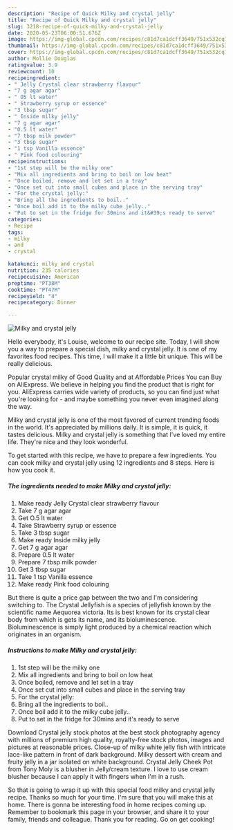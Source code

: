 ```yaml
---
description: "Recipe of Quick Milky and crystal jelly"
title: "Recipe of Quick Milky and crystal jelly"
slug: 3218-recipe-of-quick-milky-and-crystal-jelly
date: 2020-05-23T06:00:51.676Z
image: https://img-global.cpcdn.com/recipes/c81d7ca1dcff3649/751x532cq70/milky-and-crystal-jelly-recipe-main-photo.jpg
thumbnail: https://img-global.cpcdn.com/recipes/c81d7ca1dcff3649/751x532cq70/milky-and-crystal-jelly-recipe-main-photo.jpg
cover: https://img-global.cpcdn.com/recipes/c81d7ca1dcff3649/751x532cq70/milky-and-crystal-jelly-recipe-main-photo.jpg
author: Mollie Douglas
ratingvalue: 3.9
reviewcount: 10
recipeingredient:
- " Jelly Crystal clear strawberry flavour"
- "7 g agar agar"
- " O5 lt water"
- " Strawberry syrup or essence"
- "3 tbsp sugar"
- " Inside milky jelly"
- "7 g agar agar"
- "0.5 lt water"
- "7 tbsp milk powder"
- "3 tbsp sugar"
- "1 tsp Vanilla essence"
- " Pink food colouring"
recipeinstructions:
- "1st step will be the milky one"
- "Mix all ingredients and bring to boil on low heat"
- "Once boiled, remove and let set in a tray"
- "Once set cut into small cubes and place in the serving tray"
- "For the crystal jelly:"
- "Bring all the ingredients to boil.."
- "Once boil add it to the milky cube jelly.."
- "Put to set in the fridge for 30mins and it&#39;s ready to serve"
categories:
- Recipe
tags:
- milky
- and
- crystal

katakunci: milky and crystal 
nutrition: 235 calories
recipecuisine: American
preptime: "PT38M"
cooktime: "PT47M"
recipeyield: "4"
recipecategory: Dinner

---
```



![Milky and crystal jelly](https://img-global.cpcdn.com/recipes/c81d7ca1dcff3649/751x532cq70/milky-and-crystal-jelly-recipe-main-photo.jpg)

Hello everybody, it's Louise, welcome to our recipe site. Today, I will show you a way to prepare a special dish, milky and crystal jelly. It is one of my favorites food recipes. This time, I will make it a little bit unique. This will be really delicious.

Popular crystal milky of Good Quality and at Affordable Prices You can Buy on AliExpress. We believe in helping you find the product that is right for you. AliExpress carries wide variety of products, so you can find just what you&#39;re looking for - and maybe something you never even imagined along the way.

Milky and crystal jelly is one of the most favored of current trending foods in the world. It's appreciated by millions daily. It is simple, it is quick, it tastes delicious. Milky and crystal jelly is something that I've loved my entire life. They're nice and they look wonderful.


To get started with this recipe, we have to prepare a few ingredients. You can cook milky and crystal jelly using 12 ingredients and 8 steps. Here is how you cook it.

<!--inarticleads1-->

##### The ingredients needed to make Milky and crystal jelly:

1. Make ready  Jelly Crystal clear strawberry flavour
1. Take 7 g agar agar
1. Get  O.5 lt water
1. Take  Strawberry syrup or essence
1. Take 3 tbsp sugar
1. Make ready  Inside milky jelly
1. Get 7 g agar agar
1. Prepare 0.5 lt water
1. Prepare 7 tbsp milk powder
1. Get 3 tbsp sugar
1. Take 1 tsp Vanilla essence
1. Make ready  Pink food colouring


But there is quite a price gap between the two and I&#39;m considering switching to. The Crystal Jellyfish is a species of jellyfish known by the scientific name Aequorea victoria. Its is best known for its crystal clear body from which is gets its name, and its bioluminescence. Bioluminescence is simply light produced by a chemical reaction which originates in an organism. 

<!--inarticleads2-->

##### Instructions to make Milky and crystal jelly:

1. 1st step will be the milky one
1. Mix all ingredients and bring to boil on low heat
1. Once boiled, remove and let set in a tray
1. Once set cut into small cubes and place in the serving tray
1. For the crystal jelly:
1. Bring all the ingredients to boil..
1. Once boil add it to the milky cube jelly..
1. Put to set in the fridge for 30mins and it&#39;s ready to serve


Download Crystal jelly stock photos at the best stock photography agency with millions of premium high quality, royalty-free stock photos, images and pictures at reasonable prices. Close-up of milky white jelly fish with intricate lace-like pattern in front of dark background. Milky dessert with cream and fruity jelly in a jar isolated on white background. Crystal Jelly Cheek Pot from Tony Moly is a blusher in Jelly/cream texture. I love to use cream blusher because I can apply it with fingers when I&#39;m in a rush. 

So that is going to wrap it up with this special food milky and crystal jelly recipe. Thanks so much for your time. I'm sure that you will make this at home. There is gonna be interesting food in home recipes coming up. Remember to bookmark this page in your browser, and share it to your family, friends and colleague. Thank you for reading. Go on get cooking!
